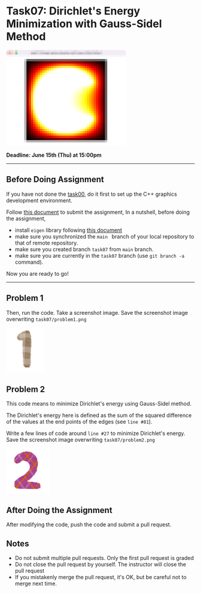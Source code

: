 # Task07: Dirichlet's Energy Minimization with Gauss-Sidel Method

![preview](preview.png)

**Deadline: June 15th (Thu) at 15:00pm**

----

## Before Doing Assignment

If you have not done the [task00](../task00), do it first to set up the C++ graphics development environment.

Follow [this document](../doc/submit.md) to submit the assignment, In a nutshell, before doing the assignment,

- install `eigen` library following  [this document](../doc/setup_eigen.md)
- make sure you synchronized the `main ` branch of your local repository  to that of remote repository.
- make sure you created branch `task07` from `main` branch.
- make sure you are currently in the `task07` branch (use `git branch -a` command).

Now you are ready to go!

---

## Problem 1

Then, run the code. Take a screenshot image. 
Save the screenshot image overwriting `task07/problem1.png`

![problem1](problem1.png)


## Problem 2

This code means to minimize Dirichlet's energy using Gauss-Sidel method. 

The Dirichlet's energy here is defined as the sum of the squared difference of the values at the end points of the edges (see ```line #81```).      

Write a few lines of code around `line #27` to minimize Dirichlet's energy. Save the screenshot image overwriting `task07/problem2.png`

![problem2](problem2.png)


## After Doing the Assignment

After modifying the code, push the code and submit a pull request.


## Notes

- Do not submit multiple pull requests. Only the first pull request is graded
- Do not close the pull request by yourself. The instructor will close the pull request
- If you mistakenly merge the pull request, it's OK, but be careful not to merge next time. 
